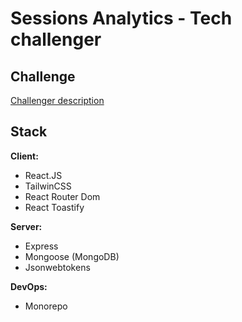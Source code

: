 # Sessions Analytics - Tech challenger


## Challenge
[Challenger description](docs/description.md)

 
## Stack

**Client:**
* React.JS
* TailwinCSS
* React Router Dom
* React Toastify

**Server:** 
* Express
* Mongoose (MongoDB)
* Jsonwebtokens

**DevOps:** 
* Monorepo
